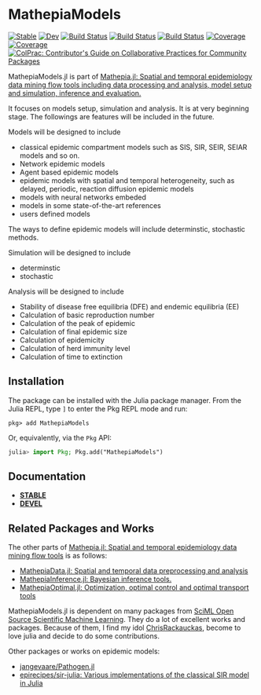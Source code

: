 # MathepiaModels

[![Stable](https://img.shields.io/badge/docs-stable-blue.svg)](https://Song921012.github.io/MathepiaModels.jl/stable)
[![Dev](https://img.shields.io/badge/docs-dev-blue.svg)](https://Song921012.github.io/MathepiaModels.jl/dev)
[![Build Status](https://github.com/Song921012/MathepiaModels.jl/actions/workflows/CI.yml/badge.svg?branch=main)](https://github.com/Song921012/MathepiaModels.jl/actions/workflows/CI.yml?query=branch%3Amain)
[![Build Status](https://travis-ci.com/Song921012/MathepiaModels.jl.svg?branch=main)](https://travis-ci.com/Song921012/MathepiaModels.jl)
[![Build Status](https://ci.appveyor.com/api/projects/status/github/Song921012/MathepiaModels.jl?svg=true)](https://ci.appveyor.com/project/Song921012/MathepiaModels-jl)
[![Coverage](https://codecov.io/gh/Song921012/MathepiaModels.jl/branch/main/graph/badge.svg)](https://codecov.io/gh/Song921012/MathepiaModels.jl)
[![Coverage](https://coveralls.io/repos/github/Song921012/MathepiaModels.jl/badge.svg?branch=main)](https://coveralls.io/github/Song921012/MathepiaModels.jl?branch=main)
[![ColPrac: Contributor's Guide on Collaborative Practices for Community Packages](https://img.shields.io/badge/ColPrac-Contributor's%20Guide-blueviolet)](https://github.com/SciML/ColPrac)

MathepiaModels.jl is part of [Mathepia.jl: Spatial and temporal epidemiology data mining flow tools including data processing and analysis, model setup and simulation, inference and evaluation.](https://github.com/Song921012/Mathepia.jl)

It focuses on models setup, simulation and analysis. It is at very beginning stage. The followings are features will be included in the future.

Models will be designed to include
- classical epidemic compartment models such as SIS, SIR, SEIR, SEIAR models and so on.
- Network epidemic models
- Agent based epidemic models
- epidemic models with spatial and temporal heterogeneity, such as delayed, periodic, reaction diffusion epidemic models
- models with neural networks embeded
- models in some state-of-the-art references
- users defined models

The ways to define epidemic models will include determinstic, stochastic methods.

Simulation will be designed to include
- determinstic
- stochastic

Analysis will be designed to include
- Stability of disease free equilibria (DFE) and endemic equilibria (EE)
- Calculation of basic reproduction number
- Calculation of the peak of epidemic
- Calculation of final epidemic size
- Calculation of epidemicity
- Calculation of herd immunity level
- Calculation of time to extinction
## Installation

The package can be installed with the Julia package manager.
From the Julia REPL, type `]` to enter the Pkg REPL mode and run:

```
pkg> add MathepiaModels
```

Or, equivalently, via the `Pkg` API:

```julia
julia> import Pkg; Pkg.add("MathepiaModels")
```

## Documentation

- [**STABLE**](https://song921012.github.io/MathepiaModels.jl/stable/)
- [**DEVEL**](https://song921012.github.io/MathepiaModels.jl/dev/)


## Related Packages and Works

The other parts of [Mathepia.jl: Spatial and temporal epidemiology data mining flow tools](https://github.com/Song921012/Mathepia.jl) is as follows:
- [MathepiaData.jl: Spatial and temporal data preprocessing and analysis](https://github.com/Song921012/MathepiaData.jl)
- [MathepiaInference.jl: Bayesian inference tools.](https://github.com/Song921012/MathepiaInference.jl)
- [MathepiaOptimal.jl: Optimization, optimal control and optimal transport tools](https://github.com/Song921012/MathepiaOptimal.jl)

MathepiaModels.jl is dependent on many packages from [SciML Open Source Scientific Machine Learning](https://github.com/SciML). They do a lot of excellent works and packages.  Because of them, I find my idol [ChrisRackauckas](https://github.com/ChrisRackauckas), become to love julia and decide to do some contributions. 

Other packages or works on epidemic models:

- [jangevaare/Pathogen.jl](https://github.com/jangevaare/Pathogen.jl)
- [epirecipes/sir-julia: Various implementations of the classical SIR model in Julia](https://github.com/epirecipes/sir-julia)